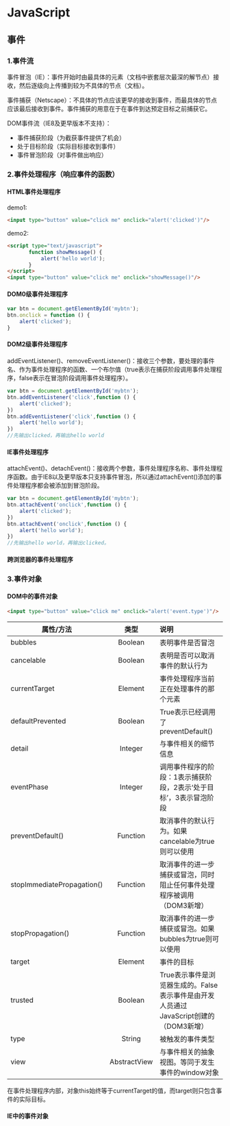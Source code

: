# JavaScript

## 事件

### 1.事件流

事件冒泡（IE）：事件开始时由最具体的元素（文档中嵌套层次最深的解节点）接收，然后逐级向上传播到较为不具体的节点（文档）。

事件捕获（Netscape）：不具体的节点应该更早的接收到事件，而最具体的节点应该最后接收到事件。事件捕获的用意在于在事件到达预定目标之前捕获它。

DOM事件流（IE8及更早版本不支持）：
* 事件捕获阶段（为截获事件提供了机会）
* 处于目标阶段（实际目标接收到事件）
* 事件冒泡阶段（对事件做出响应）

### 2.事件处理程序（响应事件的函数）

#### HTML事件处理程序

demo1:

```html
<input type="button" value="click me" onclick="alert('clicked')"/>
```
demo2:

```html
<script type="text/javascript">
       function showMessage() {
           alert('hello world');
       }
</script>
<input type="button" value="click me" onclick="showMessage()"/>
```

#### DOM0级事件处理程序

```javascript
var btn = document.getElementById('mybtn');
btn.onclick = function () {
    alert('clicked');
}
```

#### DOM2级事件处理程序
addEventListener()、removeEventListener()：接收三个参数，要处理的事件名、作为事件处理程序的函数、一个布尔值（true表示在捕获阶段调用事件处理程序，false表示在冒泡阶段调用事件处理程序）。

```javascript
var btn = document.getElementById('mybtn');
btn.addEventListener('click',function () {
    alert('clicked');
})
btn.addEventListener('click',function () {
    alert('hello world');
})
//先输出clicked，再输出hello world
```

#### IE事件处理程序
attachEvent()、detachEvent()：接收两个参数，事件处理程序名称、事件处理程序函数。由于IE8以及更早版本只支持事件冒泡，所以通过attachEvent()添加的事件处理程序都会被添加到冒泡阶段。

```javascript
var btn = document.getElementById('mybtn');
btn.attachEvent('onclick',function () {
    alert('clicked');
})
btn.attachEvent('onclick',function () {
    alert('hello world');
})
//先输出hello world，再输出clicked。
```
#### 跨浏览器的事件处理程序

### 3.事件对象

#### DOM中的事件对象

```html
<input type="button" value="click me" onclick="alert('event.type')"/>
```

| 属性/方法                   | 类型         | 说明   |
| ---------------------------|:------------:|:-----|
| bubbles                    | Boolean      |表明事件是否冒泡 |
| cancelable                 | Boolean      |表明是否可以取消事件的默认行为|
| currentTarget              | Element      |事件处理程序当前正在处理事件的那个元素|
| defaultPrevented           | Boolean      |True表示已经调用了preventDefault()|
| detail                     | Integer      |与事件相关的细节信息|
| eventPhase                 | Integer      |调用事件程序的阶段：1表示捕获阶段，2表示‘处于目标’，3表示冒泡阶段|
| preventDefault()           | Function     |取消事件的默认行为。如果cancelable为true则可以使用|
| stopImmediatePropagation() | Function     |取消事件的进一步捕获或冒泡，同时阻止任何事件处理程序被调用（DOM3新增）|
| stopPropagation()          | Function     |取消事件的进一步捕获或冒泡。如果bubbles为true则可以使用|
| target                     | Element      |事件的目标|
| trusted                    | Boolean      |True表示事件是浏览器生成的。False表示事件是由开发人员通过JavaScript创建的（DOM3新增）|
| type                       | String       |被触发的事件类型|
| view                       | AbstractView |与事件相关的抽象视图。等同于发生事件的window对象|

在事件处理程序内部，对象this始终等于currentTarget的值，而target则只包含事件的实际目标。

#### IE中的事件对象